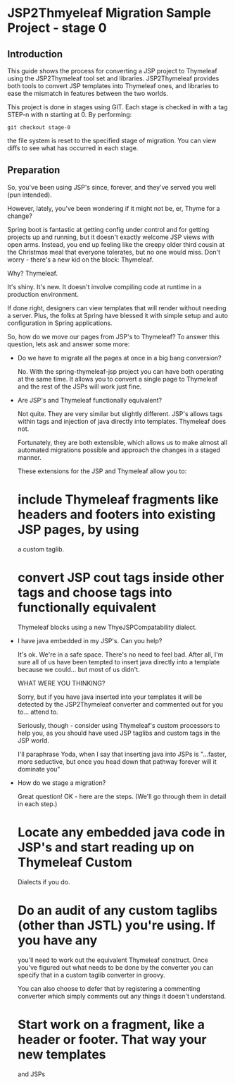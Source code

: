 # JSP2Thmyeleaf Migration Sample Project - stage 0

## Introduction

This guide shows the process for converting a JSP project to Thymeleaf using the JSP2Thymeleaf
tool set and libraries. JSP2Thymeleaf provides both tools to convert JSP templates into Thymeleaf ones,
and libraries to ease the mismatch in features between the two worlds.

This project is done in stages using GIT. Each stage is checked in with a tag STEP-n with n starting
at 0. By performing:

    git checkout stage-0

the file system is reset to the specified stage of migration. You can view diffs to
see what has occurred in each stage.

## Preparation 

So, you've been using JSP's since, forever, and they've served you well (pun intended).

However, lately, you've been wondering if it might not be, er,  Thyme for a change?

Spring boot is fantastic at getting config under control and for getting projects up
and running, but it doesn't exactly welcome JSP views with open arms. Instead, you
end up feeling like the creepy older third cousin at the Christmas meal that everyone
tolerates, but no one would miss. Don't worry - there's a new kid on the block: Thymeleaf.

Why? Thymeleaf.

It's shiny. It's new. It doesn't involve compiling code at runtime in a production environment.

If done right, designers can view templates that will render without needing a server.
Plus, the folks at Spring have blessed it with simple setup and auto configuration in Spring applications.

So, how do we move our pages from JSP's to Thymeleaf? To answer this question, lets ask and answer some more: 

* Do we have to migrate all the pages at once in a big bang conversion?

  No. With the spring-thymeleaf-jsp project you can have both operating at the same time. 
  It allows you to convert a single page to Thymeleaf and the rest of the JSPs will work just fine. 
 
* Are JSP's and Thymeleaf functionally equivalent? 

  Not quite. They are very similar but slightly different. JSP's allows tags within tags and 
  injection of java directly into templates. Thymeleaf does not.

  Fortunately, they are both extensible, which allows us to make almost all 
  automated migrations possible and approach the changes in a staged manner. 

  These extensions for the JSP and Thymeleaf allow you to:

   # include Thymeleaf fragments like headers and footers into existing JSP pages, by using 
     a custom taglib. 

   # convert JSP cout tags inside other tags and choose tags into functionally equivalent
     Thymeleaf blocks using a new ThyeJSPCompatability dialect.

* I have java embedded in my JSP's. Can you help?
  
  It's ok. We're in a safe space. There's no need to feel bad.
  After all, I'm sure all of us have been tempted to insert java directly into
  a template because we could... but most of us didn't.
 
  WHAT WERE YOU THINKING?

  Sorry, but if you have java inserted into your templates it will be detected
  by the JSP2Thymeleaf converter and commented out for you to... attend to.
  
  Seriously, though - consider using Thymeleaf's custom processors to help you, 
  as you should have used JSP taglibs and custom tags in the JSP world.

  I'll paraphrase Yoda, when I say that inserting java into JSPs is "...faster,
  more seductive, but once you head down that pathway forever will it dominate
  you" 

* How do we stage a migration?

  Great question! OK - here are the steps. (We'll go through them in detail in 
  each step.)
 
  # Locate any embedded java code in JSP's and start reading up on Thymeleaf Custom
    Dialects if you do.
  
  # Do an audit of any custom taglibs (other than JSTL) you're using. If you have any
    you'll need to work out the equivalent Thymeleaf construct. Once you've figured
    out what needs to be done by the converter you can specify that in a custom
    taglib converter in groovy.

    You can also choose to defer that by registering a commenting converter which
    simply comments out any things it doesn't understand.

  # Start work on a fragment, like a header or footer. That way your new templates
    and JSPs
